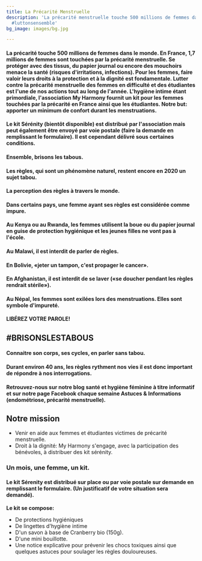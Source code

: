 ```yaml
---
title: La Précarité Menstruelle
description: 'La précarité menstruelle touche 500 millions de femmes dans le monde.
  #luttonsensemble'
bg_image: images/bg.jpg

---
```

#### La précarité touche 500 millions de femmes dans le monde. En France, 1,7 millions de femmes sont touchées par la précarité menstruelle. Se protéger avec des tissus, du papier journal ou encore des mouchoirs menace la santé (risques d'irritations, infections). Pour les femmes, faire valoir leurs droits à la protection et à la dignité est fondamentale. Lutter contre la précarité menstruelle des femmes en difficulté et des étudiantes est l'une de nos actions tout au long de l'année. L'hygiène intime étant primordiale, l'association My Harmony fournit un kit pour les femmes touchées par la précarité en France ainsi que les étudiantes. Notre but: apporter un minimum de confort durant les menstruations.

#### Le kit Sérénity (bientôt disponible) est distribué par l'association mais peut également être envoyé par voie postale (faire la demande en remplissant le formulaire). Il est cependant délivré sous certaines conditions.

#### Ensemble, brisons les tabous.

#### Les règles, qui sont un phénomène naturel, restent encore en 2020 un sujet tabou.

#### La perception des règles à travers le monde.

#### Dans certains pays, une femme ayant ses règles est considérée comme impure.

#### Au Kenya ou au Rwanda, les femmes utilisent la boue ou du papier journal en guise de protection hygiénique et les jeunes filles ne vont pas à l'école.

#### Au Malawi, il est interdit de parler de règles.

#### En Bolivie, «jeter un tampon, c'est propager le cancer».

#### En Afghanistan, il est interdit de se laver («se doucher pendant les règles rendrait stérile»).

#### Au Népal, les femmes sont exilées lors des menstruations. Elles sont symbole d'impureté.

#### LIBÉREZ VOTRE PAROLE!

## #BRISONSLESTABOUS

#### Connaitre son corps, ses cycles, en parler sans tabou.

#### Durant environ 40 ans, les règles rythment nos vies il est donc important de répondre à nos interrogations.

#### Retrouvez-nous sur notre blog santé et hygiène féminine à titre informatif et sur notre page Facebook chaque semaine Astuces & Informations (endométriose, précarité menstruelle).

## Notre mission

* Venir en aide aux femmes et étudiantes victimes de précarité menstruelle.
* Droit à la dignité: My Harmony s'engage, avec la participation des bénévoles, à distribuer des kit sérénity.

### Un mois, une femme, un kit.

#### Le kit Sérenity est distribué sur place ou par voie postale sur demande en remplissant le formulaire. (Un justificatif de votre situation sera demandé).

**Le kit se compose:**

* De protections hygiéniques
* De lingettes d'hygiène intime
* D'un savon à base de Cranberry bio (150g).
* D'une mini bouillotte.
* Une notice explicative pour prévenir les chocs toxiques ainsi que quelques astuces pour soulager les règles douloureuses.
